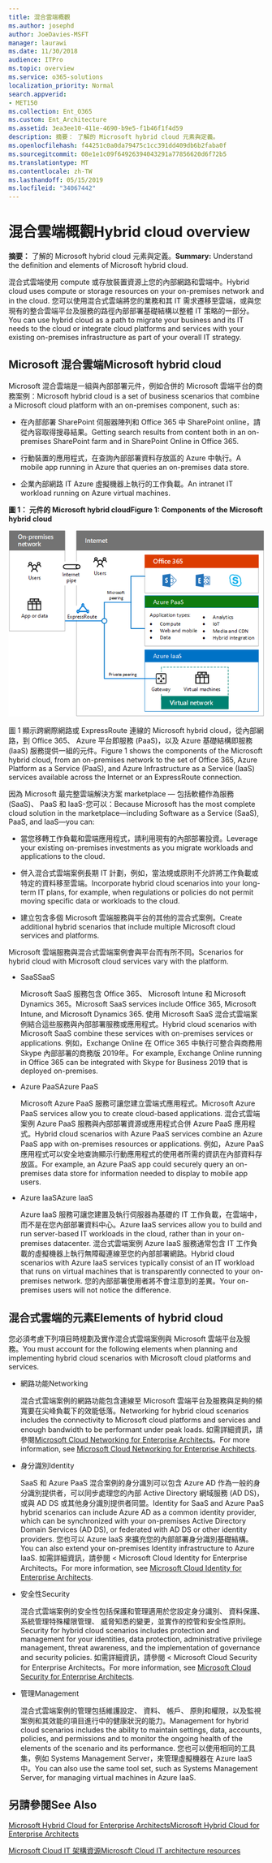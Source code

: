 ```yaml
---
title: 混合雲端概觀
ms.author: josephd
author: JoeDavies-MSFT
manager: laurawi
ms.date: 11/30/2018
audience: ITPro
ms.topic: overview
ms.service: o365-solutions
localization_priority: Normal
search.appverid:
- MET150
ms.collection: Ent_O365
ms.custom: Ent_Architecture
ms.assetid: 3ea3ee10-411e-4690-b9e5-f1b46f1f4d59
description: 摘要： 了解的 Microsoft hybrid cloud 元素與定義。
ms.openlocfilehash: f44251c0a0da79475c1cc391dd409db6b2faba0f
ms.sourcegitcommit: 08e1e1c09f64926394043291a77856620d6f72b5
ms.translationtype: MT
ms.contentlocale: zh-TW
ms.lasthandoff: 05/15/2019
ms.locfileid: "34067442"
---
```

# <a name="hybrid-cloud-overview"></a><span data-ttu-id="be0ce-103">混合雲端概觀</span><span class="sxs-lookup"><span data-stu-id="be0ce-103">Hybrid cloud overview</span></span>

 <span data-ttu-id="be0ce-104">**摘要：** 了解的 Microsoft hybrid cloud 元素與定義。</span><span class="sxs-lookup"><span data-stu-id="be0ce-104">**Summary:** Understand the definition and elements of Microsoft hybrid cloud.</span></span>
  
<span data-ttu-id="be0ce-105">混合式雲端使用 compute 或存放裝置資源上您的內部網路和雲端中。</span><span class="sxs-lookup"><span data-stu-id="be0ce-105">Hybrid cloud uses compute or storage resources on your on-premises network and in the cloud.</span></span> <span data-ttu-id="be0ce-106">您可以使用混合式雲端將您的業務和其 IT 需求遷移至雲端，或與您現有的整合雲端平台及服務的路徑內部部署基礎結構以整體 IT 策略的一部分。</span><span class="sxs-lookup"><span data-stu-id="be0ce-106">You can use hybrid cloud as a path to migrate your business and its IT needs to the cloud or integrate cloud platforms and services with your existing on-premises infrastructure as part of your overall IT strategy.</span></span>
  
## <a name="microsoft-hybrid-cloud"></a><span data-ttu-id="be0ce-107">Microsoft 混合雲端</span><span class="sxs-lookup"><span data-stu-id="be0ce-107">Microsoft hybrid cloud</span></span>

<span data-ttu-id="be0ce-108">Microsoft 混合雲端是一組與內部部署元件，例如合併的 Microsoft 雲端平台的商務案例：</span><span class="sxs-lookup"><span data-stu-id="be0ce-108">Microsoft hybrid cloud is a set of business scenarios that combine a Microsoft cloud platform with an on-premises component, such as:</span></span> 
  
- <span data-ttu-id="be0ce-109">在內部部署 SharePoint 伺服器陣列和 Office 365 中 SharePoint online，請從內容取得搜尋結果。</span><span class="sxs-lookup"><span data-stu-id="be0ce-109">Getting search results from content both in an on-premises SharePoint farm and in SharePoint Online in Office 365.</span></span>
    
- <span data-ttu-id="be0ce-110">行動裝置的應用程式，在查詢內部部署資料存放區的 Azure 中執行。</span><span class="sxs-lookup"><span data-stu-id="be0ce-110">A mobile app running in Azure that queries an on-premises data store.</span></span>
    
- <span data-ttu-id="be0ce-111">企業內部網路 IT Azure 虛擬機器上執行的工作負載。</span><span class="sxs-lookup"><span data-stu-id="be0ce-111">An intranet IT workload running on Azure virtual machines.</span></span>
    
<span data-ttu-id="be0ce-112">**圖 1： 元件的 Microsoft hybrid cloud**</span><span class="sxs-lookup"><span data-stu-id="be0ce-112">**Figure 1: Components of the Microsoft hybrid cloud**</span></span>

![Microsoft 混合式雲端的元件](media/Hybrid-Poster/MS-Hybrid-Cloud.png)
  
<span data-ttu-id="be0ce-114">圖 1 顯示跨網際網路或 ExpressRoute 連線的 Microsoft hybrid cloud，從內部網路，到 Office 365、 Azure 平台即服務 (PaaS)，以及 Azure 基礎結構即服務 (IaaS) 服務提供一組的元件。</span><span class="sxs-lookup"><span data-stu-id="be0ce-114">Figure 1 shows the components of the Microsoft hybrid cloud, from an on-premises network to the set of Office 365, Azure Platform as a Service (PaaS), and Azure Infrastructure as a Service (IaaS) services available across the Internet or an ExpressRoute connection.</span></span>
  
<span data-ttu-id="be0ce-115">因為 Microsoft 最完整雲端解決方案 marketplace — 包括軟體作為服務 (SaaS)、 PaaS 和 IaaS-您可以：</span><span class="sxs-lookup"><span data-stu-id="be0ce-115">Because Microsoft has the most complete cloud solution in the marketplace—including Software as a Service (SaaS), PaaS, and IaaS—you can:</span></span>
  
- <span data-ttu-id="be0ce-116">當您移轉工作負載和雲端應用程式，請利用現有的內部部署投資。</span><span class="sxs-lookup"><span data-stu-id="be0ce-116">Leverage your existing on-premises investments as you migrate workloads and applications to the cloud.</span></span>
    
- <span data-ttu-id="be0ce-117">併入混合式雲端案例長期 IT 計劃，例如，當法規或原則不允許將工作負載或特定的資料移至雲端。</span><span class="sxs-lookup"><span data-stu-id="be0ce-117">Incorporate hybrid cloud scenarios into your long-term IT plans, for example, when regulations or policies do not permit moving specific data or workloads to the cloud.</span></span>
    
- <span data-ttu-id="be0ce-118">建立包含多個 Microsoft 雲端服務與平台的其他的混合式案例。</span><span class="sxs-lookup"><span data-stu-id="be0ce-118">Create additional hybrid scenarios that include multiple Microsoft cloud services and platforms.</span></span>
    
<span data-ttu-id="be0ce-119">Microsoft 雲端服務與混合式雲端案例會與平台而有所不同。</span><span class="sxs-lookup"><span data-stu-id="be0ce-119">Scenarios for hybrid cloud with Microsoft cloud services vary with the platform.</span></span>
  
- <span data-ttu-id="be0ce-120">SaaS</span><span class="sxs-lookup"><span data-stu-id="be0ce-120">SaaS</span></span>
    
    <span data-ttu-id="be0ce-121">Microsoft SaaS 服務包含 Office 365、 Microsoft Intune 和 Microsoft Dynamics 365。</span><span class="sxs-lookup"><span data-stu-id="be0ce-121">Microsoft SaaS services include Office 365, Microsoft Intune, and Microsoft Dynamics 365.</span></span> <span data-ttu-id="be0ce-122">使用 Microsoft SaaS 混合式雲端案例結合這些服務與內部部署服務或應用程式。</span><span class="sxs-lookup"><span data-stu-id="be0ce-122">Hybrid cloud scenarios with Microsoft SaaS combine these services with on-premises services or applications.</span></span> <span data-ttu-id="be0ce-123">例如，Exchange Online 在 Office 365 中執行可整合與商務用 Skype 內部部署的商務版 2019年。</span><span class="sxs-lookup"><span data-stu-id="be0ce-123">For example, Exchange Online running in Office 365 can be integrated with Skype for Business 2019 that is deployed on-premises.</span></span>
    
- <span data-ttu-id="be0ce-124">Azure PaaS</span><span class="sxs-lookup"><span data-stu-id="be0ce-124">Azure PaaS</span></span>
    
    <span data-ttu-id="be0ce-125">Microsoft Azure PaaS 服務可讓您建立雲端式應用程式。</span><span class="sxs-lookup"><span data-stu-id="be0ce-125">Microsoft Azure PaaS services allow you to create cloud-based applications.</span></span> <span data-ttu-id="be0ce-126">混合式雲端案例 Azure PaaS 服務與內部部署資源或應用程式合併 Azure PaaS 應用程式。</span><span class="sxs-lookup"><span data-stu-id="be0ce-126">Hybrid cloud scenarios with Azure PaaS services combine an Azure PaaS app with on-premises resources or applications.</span></span> <span data-ttu-id="be0ce-127">例如，Azure PaaS 應用程式可以安全地查詢顯示行動應用程式的使用者所需的資訊在內部資料存放區。</span><span class="sxs-lookup"><span data-stu-id="be0ce-127">For example, an Azure PaaS app could securely query an on-premises data store for information needed to display to mobile app users.</span></span>
    
- <span data-ttu-id="be0ce-128">Azure IaaS</span><span class="sxs-lookup"><span data-stu-id="be0ce-128">Azure IaaS</span></span>
    
    <span data-ttu-id="be0ce-129">Azure IaaS 服務可讓您建置及執行伺服器為基礎的 IT 工作負載，在雲端中，而不是在您內部部署資料中心。</span><span class="sxs-lookup"><span data-stu-id="be0ce-129">Azure IaaS services allow you to build and run server-based IT workloads in the cloud, rather than in your on-premises datacenter.</span></span> <span data-ttu-id="be0ce-130">混合式雲端案例 Azure IaaS 服務通常包含 IT 工作負載的虛擬機器上執行無障礙連線至您的內部部署網路。</span><span class="sxs-lookup"><span data-stu-id="be0ce-130">Hybrid cloud scenarios with Azure IaaS services typically consist of an IT workload that runs on virtual machines that is transparently connected to your on-premises network.</span></span> <span data-ttu-id="be0ce-131">您的內部部署使用者將不會注意到的差異。</span><span class="sxs-lookup"><span data-stu-id="be0ce-131">Your on-premises users will not notice the difference.</span></span>
    
## <a name="elements-of-hybrid-cloud"></a><span data-ttu-id="be0ce-132">混合式雲端的元素</span><span class="sxs-lookup"><span data-stu-id="be0ce-132">Elements of hybrid cloud</span></span>

<span data-ttu-id="be0ce-133">您必須考慮下列項目時規劃及實作混合式雲端案例與 Microsoft 雲端平台及服務。</span><span class="sxs-lookup"><span data-stu-id="be0ce-133">You must account for the following elements when planning and implementing hybrid cloud scenarios with Microsoft cloud platforms and services.</span></span>
  
- <span data-ttu-id="be0ce-134">網路功能</span><span class="sxs-lookup"><span data-stu-id="be0ce-134">Networking</span></span>
    
    <span data-ttu-id="be0ce-135">混合式雲端案例的網路功能包含連線至 Microsoft 雲端平台及服務與足夠的頻寬要在尖峰負載下的效能低落。</span><span class="sxs-lookup"><span data-stu-id="be0ce-135">Networking for hybrid cloud scenarios includes the connectivity to Microsoft cloud platforms and services and enough bandwidth to be performant under peak loads.</span></span> <span data-ttu-id="be0ce-136">如需詳細資訊，請參閱[Microsoft Cloud Networking for Enterprise Architects](microsoft-cloud-networking-for-enterprise-architects.md)。</span><span class="sxs-lookup"><span data-stu-id="be0ce-136">For more information, see [Microsoft Cloud Networking for Enterprise Architects](microsoft-cloud-networking-for-enterprise-architects.md).</span></span>
    
- <span data-ttu-id="be0ce-137">身分識別</span><span class="sxs-lookup"><span data-stu-id="be0ce-137">Identity</span></span>
    
    <span data-ttu-id="be0ce-138">SaaS 和 Azure PaaS 混合案例的身分識別可以包含 Azure AD 作為一般的身分識別提供者，可以同步處理您的內部 Active Directory 網域服務 (AD DS)，或與 AD DS 或其他身分識別提供者同盟。</span><span class="sxs-lookup"><span data-stu-id="be0ce-138">Identity for SaaS and Azure PaaS hybrid scenarios can include Azure AD as a common identity provider, which can be synchronized with your on-premises Active Directory Domain Services (AD DS), or federated with AD DS or other identity providers.</span></span> <span data-ttu-id="be0ce-139">您也可以 Azure IaaS 來擴充您的內部部署身分識別基礎結構。</span><span class="sxs-lookup"><span data-stu-id="be0ce-139">You can also extend your on-premises Identity infrastructure to Azure IaaS.</span></span> <span data-ttu-id="be0ce-140">如需詳細資訊，請參閱 < <b0>Microsoft Cloud Identity for Enterprise Architects</b0>。</span><span class="sxs-lookup"><span data-stu-id="be0ce-140">For more information, see [Microsoft Cloud Identity for Enterprise Architects](microsoft-cloud-it-architecture-resources.md#identity).</span></span>
    
- <span data-ttu-id="be0ce-141">安全性</span><span class="sxs-lookup"><span data-stu-id="be0ce-141">Security</span></span>
    
    <span data-ttu-id="be0ce-142">混合式雲端案例的安全性包括保護和管理適用於您設定身分識別、 資料保護、 系統管理特殊權限管理、 威脅知悉的變更，並實作的控管和安全性原則。</span><span class="sxs-lookup"><span data-stu-id="be0ce-142">Security for hybrid cloud scenarios includes protection and management for your identities, data protection, administrative privilege management, threat awareness, and the implementation of governance and security policies.</span></span> <span data-ttu-id="be0ce-143">如需詳細資訊，請參閱 < <b0>Microsoft Cloud Security for Enterprise Architects</b0>。</span><span class="sxs-lookup"><span data-stu-id="be0ce-143">For more information, see [Microsoft Cloud Security for Enterprise Architects](microsoft-cloud-it-architecture-resources.md#security).</span></span>
    
- <span data-ttu-id="be0ce-144">管理</span><span class="sxs-lookup"><span data-stu-id="be0ce-144">Management</span></span>
    
    <span data-ttu-id="be0ce-145">混合式雲端案例的管理包括維護設定、 資料、 帳戶、 原則和權限，以及監視案例和其效能的項目進行中的健康狀況的能力。</span><span class="sxs-lookup"><span data-stu-id="be0ce-145">Management for hybrid cloud scenarios includes the ability to maintain settings, data, accounts, policies, and permissions and to monitor the ongoing health of the elements of the scenario and its performance.</span></span> <span data-ttu-id="be0ce-146">您也可以使用相同的工具集，例如 Systems Management Server，來管理虛擬機器在 Azure IaaS 中。</span><span class="sxs-lookup"><span data-stu-id="be0ce-146">You can also use the same tool set, such as Systems Management Server, for managing virtual machines in Azure IaaS.</span></span>
    
## <a name="see-also"></a><span data-ttu-id="be0ce-147">另請參閱</span><span class="sxs-lookup"><span data-stu-id="be0ce-147">See Also</span></span>

[<span data-ttu-id="be0ce-148">Microsoft Hybrid Cloud for Enterprise Architects</span><span class="sxs-lookup"><span data-stu-id="be0ce-148">Microsoft Hybrid Cloud for Enterprise Architects</span></span>](microsoft-hybrid-cloud-for-enterprise-architects.md)
  
[<span data-ttu-id="be0ce-149">Microsoft Cloud IT 架構資源</span><span class="sxs-lookup"><span data-stu-id="be0ce-149">Microsoft Cloud IT architecture resources</span></span>](microsoft-cloud-it-architecture-resources.md)

